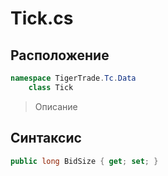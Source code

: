 
# Tick.cs
## Расположение
```csharp
namespace TigerTrade.Tc.Data  
    class Tick
```

> Описание

## Синтаксис
```csharp
public long BidSize { get; set; }
```

